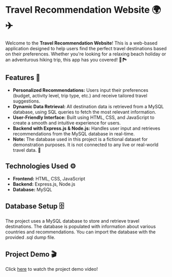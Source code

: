 # Travel Recommendation Website 🌍✈️

Welcome to the **Travel Recommendation Website**! This is a web-based application designed to help users find the perfect travel destinations based on their preferences. Whether you're looking for a relaxing beach holiday or an adventurous hiking trip, this app has you covered! 🌴🏞️

## Features 🚀
- **Personalized Recommendations:** Users input their preferences (budget, activity level, trip type, etc.) and receive tailored travel suggestions. 
- **Dynamic Data Retrieval:** All destination data is retrieved from a MySQL database, using SQL queries to fetch the most relevant information.
- **User-Friendly Interface:** Built using HTML, CSS, and JavaScript to create a smooth and intuitive experience for users.
- **Backend with Express.js & Node.js:** Handles user input and retrieves recommendations from the MySQL database in real-time.
- **Note:** The database used in this project is a fictional dataset for demonstration purposes. It is not connected to any live or real-world travel data. 🛑
  
## Technologies Used ⚙️
- **Frontend:** HTML, CSS, JavaScript
- **Backend:** Express.js, Node.js
- **Database:** MySQL

## Database Setup 🗄️
The project uses a MySQL database to store and retrieve travel destinations. The database is populated with information about various countries and recommendations. You can import the database with the provided .sql dump file.

## Project Demo 🎬

Click [here](https://drive.google.com/file/d/1Ev0lIMhop-H85JQs1E9_0h1iZCyDYr6M/view?usp=sharing) to watch the project demo video!
